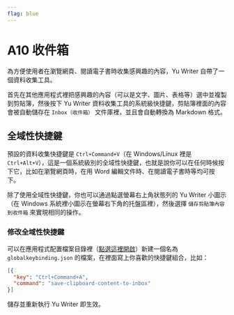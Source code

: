 ```yaml
---
flag: blue
---
```

# A10 收件箱

為方便使用者在瀏覽網頁、閱讀電子書時收集感興趣的內容，Yu Writer 自帶了一個資料收集工具。

首先在其他應用程式裡把感興趣的內容（可以是文字、圖片、表格等）選中並複製到剪貼簿，然後按下 Yu Writer 資料收集工具的系統級快捷鍵，剪貼簿裡面的內容會被自動儲存在 `Inbox（收件箱）` 文件庫裡，並且會自動轉換為 Markdown 格式。

## 全域性快捷鍵

預設的資料收集快捷鍵是 `Ctrl+Command+V`（在 Windows/Linux 裡是 `Ctrl+Alt+V`），這是一個系統級別的全域性快捷鍵，也就是說你可以在任何時候按下它，比如在瀏覽網頁時，在用 Word 編輯文件時、在閱讀電子書時等均可按下。

除了使用全域性快捷鍵，你也可以通過點選螢幕右上角狀態列的 Yu Writer 小圖示（在 Windows 系統裡小圖示在螢幕右下角的托盤區裡），然後選擇 `儲存剪貼簿內容到收件箱` 來實現相同的操作。

### 修改全域性快捷鍵

可以在應用程式配置檔案目錄裡（[點選這裡開啟]($command:reveal?${runtime.paths.config})）新建一個名為 `globalkeybinding.json` 的檔案，在裡面寫上你喜歡的快捷鍵組合，比如：

```json
[{
  "key": "Ctrl+Command+A",
  "command": "save-clipboard-content-to-inbox"
}]
```

儲存並重新執行 Yu Writer 即生效。